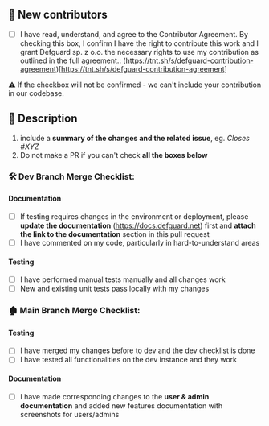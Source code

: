 ## 📝 New contributors 

- [ ] I have read, understand, and agree to the Contributor Agreement. By checking this box, I confirm I have the right to contribute this work and I grant Defguard sp. z o.o. the necessary rights to use my contribution as outlined in the full agreement.: (https://tnt.sh/s/defguard-contribution-agreement)[https://tnt.sh/s/defguard-contribution-agreement]

⚠︎ If the checkbox will not be confirmed - we can't include your contribution in our codebase.

## 📖 Description

1. include a **summary of the changes and the related issue**, eg. _Closes #XYZ_
2. Do not make a PR if you can't check **all the boxes below**

### 🛠️ Dev Branch Merge Checklist:

#### Documentation ###

- [ ] If testing requires changes in the environment or deployment, please **update the documentation** (https://docs.defguard.net) first and **attach the link to the documentation** section in this pull request
- [ ] I have commented on my code, particularly in hard-to-understand areas

#### Testing ###

- [ ] I have performed manual tests manually and all changes work
- [ ] New and existing unit tests pass locally with my changes

### 🏚️ Main Branch Merge Checklist:

#### Testing ###

- [ ] I have merged my changes before to dev and the dev checklist is done
- [ ] I have tested all functionalities on the dev instance and they work

#### Documentation ###

- [ ] I have made corresponding changes to the **user & admin documentation** and added new features documentation with screenshots for users/admins
